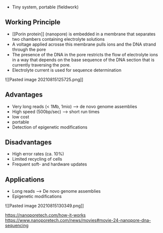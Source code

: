 
- Tiny system, portable (fieldwork)

## Working Principle
- [[Porin protein]] (nanopore) is embedded in a membrane that separates two chambers containing electrolyte solutions
- A voltage applied acrosse this membrane pulls ions and the DNA strand through the pore
- The presence of the DNA in the pore restricts the flow of electrolyte ions in a way that depends on the base sequence of the DNA section that is currently traversing the pore. 
- Electrolyte current is used for sequence determination

![[Pasted image 20210815125725.png]]

## Advantages
- Very long reads (< 1Mb, 1mio) --> de novo genome assemblies
- High speed (500bp/sec) --> short run times
- low cost
- portable
- Detection of epigenetic modifications 

## Disadvantages
- High error rates (ca. 10%)
- Limited recycling of cells
- Frequent soft- and hardware updates

## Applications
- Long reads  --> De novo genome assemblies
- Epigenetic modifications

![[Pasted image 20210815130349.png]]

https://nanoporetech.com/how-it-works
https://www.nanoporetech.com/news/movies#movie-24-nanopore-dna-sequencing